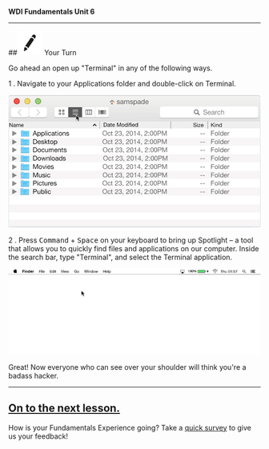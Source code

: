 **WDI Fundamentals Unit 6**

---

##![Your Turn](../assets/exercise.png) Your Turn

Go ahead an open up "Terminal" in any of the following ways.

1 . Navigate to your Applications folder and double-click on Terminal.

![img](../assets/Graphics/where_to_find_terminal.gif)

2 . Press <kbd>Command</kbd> + <kbd>Space</kbd> on your keyboard to bring up Spotlight – a tool that allows you to quickly find files and applications on our computer. Inside the search bar, type "Terminal", and select the Terminal application.

![img](../assets/Graphics/where_to_find_terminal_spotlight.gif)

Great! Now everyone who can see over your shoulder will think you're a badass hacker.

---

[On to the next lesson.](05_lesson.md)
---
How is your Fundamentals Experience going? Take a [quick survey](../feedback.md) to give us your feedback!
